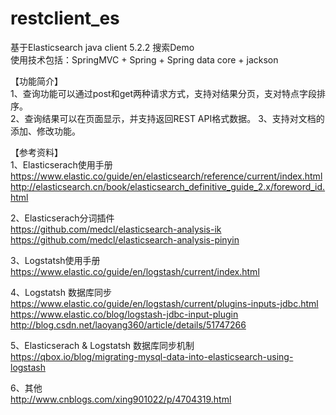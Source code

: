 # restclient_es
基于Elasticsearch java client 5.2.2 搜索Demo<br/>
使用技术包括：SpringMVC + Spring + Spring data core + jackson <br/>


【功能简介】<br/>
1、查询功能可以通过post和get两种请求方式，支持对结果分页，支对特点字段排序。<br/>
2、查询结果可以在页面显示，并支持返回REST API格式数据。
3、支持对文档的添加、修改功能。<br/>


【参考资料】<br/>
1、Elasticserach使用手册<br/>
https://www.elastic.co/guide/en/elasticsearch/reference/current/index.html<br/>
http://elasticsearch.cn/book/elasticsearch_definitive_guide_2.x/foreword_id.html<br/>

2、Elasticserach分词插件<br/>
https://github.com/medcl/elasticsearch-analysis-ik<br/>
https://github.com/medcl/elasticsearch-analysis-pinyin<br/>

3、Logstatsh使用手册<br/>
https://www.elastic.co/guide/en/logstash/current/index.html<br/>

4、Logstatsh 数据库同步<br/>
https://www.elastic.co/guide/en/logstash/current/plugins-inputs-jdbc.html<br/>
https://www.elastic.co/blog/logstash-jdbc-input-plugin<br/>
http://blog.csdn.net/laoyang360/article/details/51747266<br/>

5、Elasticserach & Logstatsh 数据库同步机制<br/>
https://qbox.io/blog/migrating-mysql-data-into-elasticsearch-using-logstash<br/>

6、其他<br/>
http://www.cnblogs.com/xing901022/p/4704319.html<br/>

